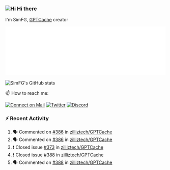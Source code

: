 ### <img src='https://qpluspicture.oss-cn-beijing.aliyuncs.com/6LjjQA/Hi.gif' alt='Hi' width="24"/> Hi there

I'm SimFG, [GPTCache](https://github.com/zilliztech/GPTCache) creator

![Metrics 👋](/metrics.plugin.followup.user.svg)

![SimFG's GitHub stats](https://github-readme-stats.vercel.app/api?username=SimFG&show_icons=true&theme=radical&count_private=true)

📫 How to reach me:

[![Connect on Mail](https://img.shields.io/badge/Ask%20me-anything-1abc9c.svg)](mailto:1142838399@qq.com)
[![Twitter](https://img.shields.io/twitter/follow/FogSim?style=social)](https://twitter.com/FogSim)
[![Discord](https://img.shields.io/discord/1092648432495251507?label=Discord&logo=discord)](https://discord.gg/Q8C6WEjSWV)

### :zap: Recent Activity

<!--START_SECTION:activity-->
1. 🗣 Commented on [#386](https://github.com/zilliztech/GPTCache/issues/386) in [zilliztech/GPTCache](https://github.com/zilliztech/GPTCache)
2. 🗣 Commented on [#386](https://github.com/zilliztech/GPTCache/issues/386) in [zilliztech/GPTCache](https://github.com/zilliztech/GPTCache)
3. ❗️ Closed issue [#373](https://github.com/zilliztech/GPTCache/issues/373) in [zilliztech/GPTCache](https://github.com/zilliztech/GPTCache)
4. ❗️ Closed issue [#388](https://github.com/zilliztech/GPTCache/issues/388) in [zilliztech/GPTCache](https://github.com/zilliztech/GPTCache)
5. 🗣 Commented on [#388](https://github.com/zilliztech/GPTCache/issues/388) in [zilliztech/GPTCache](https://github.com/zilliztech/GPTCache)
<!--END_SECTION:activity-->

